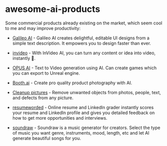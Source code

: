 # awesome-ai-products

Some commercial products already existing on the market, which seem cool to me and may improve productivity: 

* [Galileo AI](https://www.usegalileo.ai/) - Galileo AI creates delightful, editable UI designs from a simple text description. It empowers you to design faster than ever.

* [invideo](https://invideo.io/ai/) - With InVideo AI, you can turn any content or idea into video, instantly 🚀.

* [OPUS AI](https://opus.ai/) - Text to Video generation using AI. Can create games which you can export to Unreal engine.

* [Booth.ai](https://www.booth.ai/) - Create pro quality product photography with AI.

* [Cleanup pictures](https://cleanup.pictures/) - Remove unwanted objects from photos, people, text, and defects from any picture.

* [resumeworded](https://www.resumeworded.com) - Online resume and Linkedln grader instantly scores your resume and Linkedln profile and gives you detailed feedback on how to get more opportunities and interviews.

* [soundraw](https://soundraw.io/) - Soundraw is a music generator for creators. Select the type of music you want genre, instruments, mood, length, etc and let Al generate beautiful songs for you.
